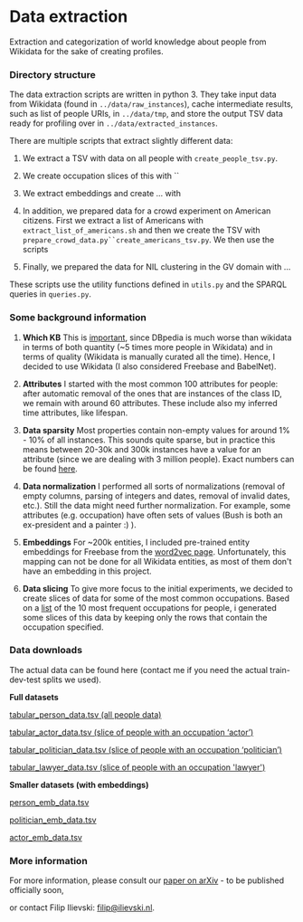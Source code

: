 # Data extraction
Extraction and categorization of world knowledge about people from Wikidata for the sake of creating profiles.

### Directory structure

The data extraction scripts are written in python 3. They take input data from Wikidata (found in `../data/raw_instances`), cache intermediate results, such as list of people URIs, in `../data/tmp`, and store the output TSV data ready for profiling over in `../data/extracted_instances`.

There are multiple scripts that extract slightly different data:

1. We extract a TSV with data on all people with `create_people_tsv.py`.

2. We create occupation slices of this with ``

3. We extract embeddings and create ... with

4. In addition, we prepared data for a crowd experiment on American citizens. First we extract a list of Americans with `extract_list_of_americans.sh` and then we create the TSV with `prepare_crowd_data.py``create_americans_tsv.py`. We then use the scripts 

5. Finally, we prepared the data for NIL clustering in the GV domain with ...

These scripts use the utility functions defined in `utils.py` and the SPARQL queries in `queries.py`.

### Some background information

1. **Which KB** This is [important](http://www.semantic-web-journal.net/system/files/swj1141.pdf), since DBpedia is much worse than wikidata in terms of both quantity (~5 times more people in Wikidata) and in terms of quality (Wikidata is manually curated all the time). Hence, I decided to use Wikidata (I also considered Freebase and BabelNet).

2. **Attributes** I started with the most common 100 attributes for people: after automatic removal of the ones that are instances of the class ID, we remain with around 60 attributes. These include also my inferred time attributes, like lifespan.

3. **Data sparsity** Most properties contain non-empty values for around 1% - 10% of all instances. This sounds quite sparse, but in practice this means between 20-30k and 300k instances have a value for an attribute (since we are dealing with 3 million people). Exact numbers can be found [here](https://docs.google.com/document/d/1qiKPNqBda1h17VoCVpS3pgGkMlDymKMjn3fyGdKZnSU/edit#).

4. **Data normalization** I performed all sorts of normalizations (removal of empty columns, parsing of integers and dates, removal of invalid dates, etc.). Still the data might need further normalization. For example, some attributes (e.g. occupation) have often sets of values (Bush is both an ex-president and a painter :) ).

5. **Embeddings** For ~200k entities, I included pre-trained entity embeddings for Freebase from the [word2vec page](https://code.google.com/archive/p/word2vec/). Unfortunately, this mapping can not be done for all Wikidata entities, as most of them don't have an embedding in this project.

6. **Data slicing** To give more focus to the initial experiments, we decided to create slices of data for some of the most common occupations. Based on a [list](https://docs.google.com/document/d/1qiKPNqBda1h17VoCVpS3pgGkMlDymKMjn3fyGdKZnSU/edit#) of the 10 most frequent occupations for people, i generated some slices of this data by keeping only the rows that contain the occupation specified.

### Data downloads

The actual data can be found here (contact me if you need the actual train-dev-test splits we used).

**Full datasets**

[tabular_person_data.tsv (all people data)](http://cm.fii800.lod.labs.vu.nl/tabular_person_data.tsv)

[tabular_actor_data.tsv (slice of people with an occupation ‘actor’)](http://cm.fii800.lod.labs.vu.nl/tabular_actor_data.tsv)

[tabular_politician_data.tsv (slice of people with an occupation ‘politician’)](http://cm.fii800.lod.labs.vu.nl/tabular_politician_data.tsv)

[tabular_lawyer_data.tsv (slice of people with an occupation 'lawyer')](http://cm.fii800.lod.labs.vu.nl/tabular_lawyer_data.tsv)

**Smaller datasets (with embeddings)**

[person_emb_data.tsv](http://cm.fii800.lod.labs.vu.nl/person_emb_data.tsv)

[politician_emb_data.tsv](http://cm.fii800.lod.labs.vu.nl/politician_emb_data.tsv)

[actor_emb_data.tsv](http://cm.fii800.lod.labs.vu.nl/actor_emb_data.tsv)

### More information

For more information, please consult our [paper on arXiv](https://arxiv.org/abs/1810.00782) - to be published officially soon, 

or contact Filip Ilievski: filip@ilievski.nl.
